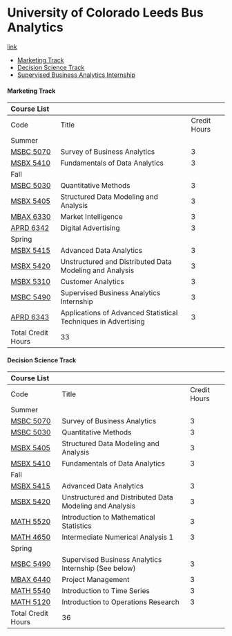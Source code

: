 # University of Colorado Leeds Bus Analytics

[link](https://catalog.colorado.edu/graduate/colleges-schools/business/programs-study/business-analytics-master-science-ms/#requirementstext-otp1)



* [Marketing Track](https://catalog.colorado.edu/graduate/colleges-schools/business/programs-study/business-analytics-master-science-ms/#requirementstext)
* [Decision Science Track](https://catalog.colorado.edu/graduate/colleges-schools/business/programs-study/business-analytics-master-science-ms/#requirementstext)
* [Supervised Business Analytics Internship](https://catalog.colorado.edu/graduate/colleges-schools/business/programs-study/business-analytics-master-science-ms/#requirementstext)

#### Marketing Track

| Course List |  |  |
| :--- | :--- | :--- |
| Code | Title | Credit Hours |
| Summer |  |  |
| [MSBC 5070](https://catalog.colorado.edu/search/?P=MSBC%205070) | Survey of Business Analytics | 3 |
| [MSBX 5410](https://catalog.colorado.edu/search/?P=MSBX%205410) | Fundamentals of Data Analytics | 3 |
| Fall |  |  |
| [MSBC 5030](https://catalog.colorado.edu/search/?P=MSBC%205030) | Quantitative Methods | 3 |
| [MSBX 5405](https://catalog.colorado.edu/search/?P=MSBX%205405) | Structured Data Modeling and Analysis | 3 |
| [MBAX 6330](https://catalog.colorado.edu/search/?P=MBAX%206330) | Market Intelligence | 3 |
| [APRD 6342](https://catalog.colorado.edu/search/?P=APRD%206342) | Digital Advertising | 3 |
| Spring |  |  |
| [MSBX 5415](https://catalog.colorado.edu/search/?P=MSBX%205415) | Advanced Data Analytics | 3 |
| [MSBX 5420](https://catalog.colorado.edu/search/?P=MSBX%205420) | Unstructured and Distributed Data Modeling and Analysis | 3 |
| [MSBX 5310](https://catalog.colorado.edu/search/?P=MSBX%205310) | Customer Analytics | 3 |
| [MSBC 5490](https://catalog.colorado.edu/search/?P=MSBC%205490) | Supervised Business Analytics Internship | 3 |
| [APRD 6343](https://catalog.colorado.edu/search/?P=APRD%206343) | Applications of Advanced Statistical Techniques in Advertising | 3 |
| Total Credit Hours | 33 |  |

#### Decision Science Track

| Course List |  |  |
| :--- | :--- | :--- |
| Code | Title | Credit Hours |
| Summer |  |  |
| [MSBC 5070](https://catalog.colorado.edu/search/?P=MSBC%205070) | Survey of Business Analytics | 3 |
| [MSBC 5030](https://catalog.colorado.edu/search/?P=MSBC%205030) | Quantitative Methods | 3 |
| [MSBX 5405](https://catalog.colorado.edu/search/?P=MSBX%205405) | Structured Data Modeling and Analysis | 3 |
| [MSBX 5410](https://catalog.colorado.edu/search/?P=MSBX%205410) | Fundamentals of Data Analytics | 3 |
| Fall |  |  |
| [MSBX 5415](https://catalog.colorado.edu/search/?P=MSBX%205415) | Advanced Data Analytics | 3 |
| [MSBX 5420](https://catalog.colorado.edu/search/?P=MSBX%205420) | Unstructured and Distributed Data Modeling and Analysis | 3 |
| [MATH 5520](https://catalog.colorado.edu/search/?P=MATH%205520) | Introduction to Mathematical Statistics | 3 |
| [MATH 4650](https://catalog.colorado.edu/search/?P=MATH%204650) | Intermediate Numerical Analysis 1 | 3 |
| Spring |  |  |
| [MSBC 5490](https://catalog.colorado.edu/search/?P=MSBC%205490) | Supervised Business Analytics Internship \(See below\) | 3 |
| [MBAX 6440](https://catalog.colorado.edu/search/?P=MBAX%206440) | Project Management | 3 |
| [MATH 5540](https://catalog.colorado.edu/search/?P=MATH%205540) | Introduction to Time Series | 3 |
| [MATH 5120](https://catalog.colorado.edu/search/?P=MATH%205120) | Introduction to Operations Research | 3 |
| Total Credit Hours | 36 |  |

